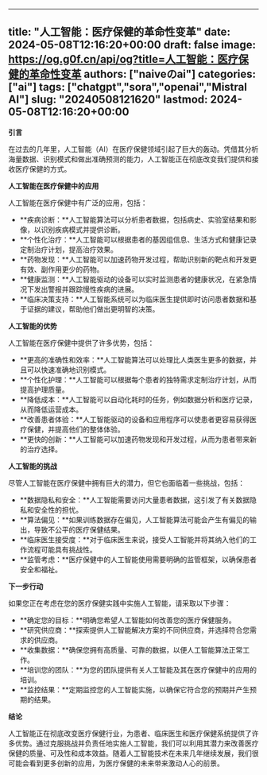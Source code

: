 
---
title: "人工智能：医疗保健的革命性变革"
date: 2024-05-08T12:16:20+00:00
draft: false
image: https://og.g0f.cn/api/og?title=人工智能：医疗保健的革命性变革
authors: ["naiveのai"]
categories: ["ai"]
tags: ["chatgpt","sora","openai","Mistral AI"]
slug: "20240508121620"
lastmod: 2024-05-08T12:16:20+00:00
---
**引言**

在过去的几年里，人工智能（AI）在医疗保健领域引起了巨大的轰动。凭借其分析海量数据、识别模式和做出准确预测的能力，人工智能正在彻底改变我们提供和接收医疗保健的方式。

**人工智能在医疗保健中的应用**

人工智能在医疗保健中有广泛的应用，包括：

- **疾病诊断：**人工智能算法可以分析患者数据，包括病史、实验室结果和影像，以识别疾病模式并提供诊断。
- **个性化治疗：**人工智能可以根据患者的基因组信息、生活方式和健康记录定制治疗计划，提高治疗效果。
- **药物发现：**人工智能可以加速药物开发过程，帮助识别新的靶点和开发更有效、副作用更少的药物。
- **健康监测：**人工智能驱动的设备可以实时监测患者的健康状况，在紧急情况下发出警报并跟踪慢性疾病的进展。
- **临床决策支持：**人工智能系统可以为临床医生提供即时访问患者数据和基于证据的建议，帮助他们做出更明智的决策。

**人工智能的优势**

人工智能在医疗保健中提供了许多优势，包括：

- **更高的准确性和效率：**人工智能算法可以处理比人类医生更多的数据，并且可以快速准确地识别模式。
- **个性化护理：**人工智能可以根据每个患者的独特需求定制治疗计划，从而提高护理质量。
- **降低成本：**人工智能可以自动化耗时的任务，例如数据分析和医疗记录，从而降低运营成本。
- **改善患者体验：**人工智能驱动的设备和应用程序可以使患者更容易获得医疗保健，并提高他们的整体体验。
- **更快的创新：**人工智能可以加速药物发现和开发过程，从而为患者带来新的治疗选择。

**人工智能的挑战**

尽管人工智能在医疗保健中拥有巨大的潜力，但它也面临着一些挑战，包括：

- **数据隐私和安全：**人工智能需要访问大量患者数据，这引发了有关数据隐私和安全性的担忧。
- **算法偏见：**如果训练数据存在偏见，人工智能算法可能会产生有偏见的输出，导致不公平的医疗保健结果。
- **临床医生接受度：**对于临床医生来说，接受人工智能并将其纳入他们的工作流程可能具有挑战性。
- **监管考虑：**医疗保健中的人工智能使用需要明确的监管框架，以确保患者安全和福祉。

**下一步行动**

如果您正在考虑在您的医疗保健实践中实施人工智能，请采取以下步骤：

- **确定您的目标：**明确您希望人工智能如何改善您的医疗保健服务。
- **研究供应商：**探索提供人工智能解决方案的不同供应商，并选择符合您需求的供应商。
- **收集数据：**确保您拥有高质量、可靠的数据，以便人工智能算法正常工作。
- **培训您的团队：**为您的团队提供有关人工智能及其在医疗保健中的应用的培训。
- **监控结果：**定期监控您的人工智能实施，以确保它符合您的预期并产生预期的结果。

**结论**

人工智能正在彻底改变医疗保健行业，为患者、临床医生和医疗保健系统提供了许多优势。通过克服挑战并负责任地实施人工智能，我们可以利用其潜力来改善医疗保健的质量、可及性和成本效益。随着人工智能技术在未来几年继续发展，我们很可能会看到更多创新的应用，为医疗保健的未来带来激动人心的前景。